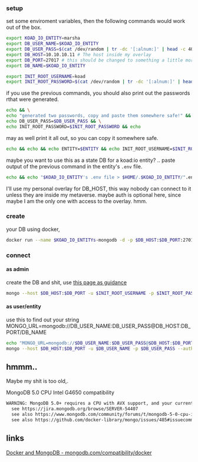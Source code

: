 
### setup
set some enviroment variables, then the following commands would work out of the box.
```bash
export KOAD_IO_ENTITY=marsha
export DB_USER_NAME=$KOAD_IO_ENTITY
export DB_USER_PASS=$(cat /dev/random | tr -dc '[:alnum:]' | head -c 40 2>/dev/null | base64 -w 0 | rev | cut -b 4- | rev)
export DB_HOST=10.10.10.11 # The host inside my overlay
export DB_PORT=27017 # this should be changed to something a little more discrete
export DB_NAME=$KOAD_IO_ENTITY

export INIT_ROOT_USERNAME=koad
export INIT_ROOT_PASSWORD=$(cat /dev/random | tr -dc '[:alnum:]' | head -c 40 2>/dev/null | base64 -w 0 | rev | cut -b 4- | rev)
```


if you use the previous commands, you should also print out the passwords rthat were generated. 
```bash
echo && \
echo "generated two passwords, copy and paste them somewhere safe!" && \
echo DB_USER_PASS=$DB_USER_PASS && \
echo INIT_ROOT_PASSWORD=$INIT_ROOT_PASSWORD && echo
```

may as well print it all out, so you can copy it somewhere safe.
```bash
echo && echo && echo ENTITY=$ENTITY && echo INIT_ROOT_USERNAME=$INIT_ROOT_USERNAME && echo INIT_ROOT_PASSWORD=$INIT_ROOT_PASSWORD&& echo DB_USER_NAME=$DB_USER_NAME && echo DB_USER_PASS=$DB_USER_PASS && echo DB_HOST=$DB_HOST && echo DB_PORT=$DB_PORT && echo DB_NAME=$DB_NAME  && echo
```

maybe you want to use this as a state DB for a koad:io entity? .. paste output of the previous command in the entity's `.env` file.
```bash
echo && echo "$KOAD_IO_ENTITY's .env file > $HOME/.$KOAD_IO_ENTITY/".env && echo
```

I'll use my personal overlay for DB_HOST, this way nobody can connect to it unless they are inside my metaverse.  maybe auth is optional here, since maybe I am the only one with access to the overlay.  hmm.


### create
your DB using docker,
```bash
docker run --name $KOAD_IO_ENTITYs-mongodb -d -p $DB_HOST:$DB_PORT:27017 -v /home/koad/.$KOAD_IO_ENTITY/database/mongo:/data/db -e MONGO_INITDB_ROOT_USERNAME=$INIT_ROOT_USERNAME -e MONGO_INITDB_ROOT_PASSWORD=$INIT_ROOT_PASSWORD mongo 
```

### connect

#### as admin

create the DB and shit, use [this page as guidance](https://book.koad.sh/setup/create-state-database/)

```bash
mongo --host $DB_HOST:$DB_PORT -u $INIT_ROOT_USERNAME -p $INIT_ROOT_PASSWORD --authenticationDatabase admin
```

#### as user/entity

use this to find out your string
MONGO_URL=mongodb://DB_USER_NAME:DB_USER_PASS@DB_HOST:DB_PORT/DB_NAME
```bash
echo "MONGO_URL=mongodb://$DB_USER_NAME:$DB_USER_PASS@$DB_HOST:$DB_PORT/$DB_NAME"
mongo --host $DB_HOST:$DB_PORT -u $DB_USER_NAME -p $DB_USER_PASS --authenticationDatabase $DB_NAME
```

## hmmm..

Maybe my shit is too old,.

MongoDB 5.0 CPU Intel G4650 compatibility
```bash
WARNING: MongoDB 5.0+ requires a CPU with AVX support, and your current system does not appear to have that!
  see https://jira.mongodb.org/browse/SERVER-54407
  see also https://www.mongodb.com/community/forums/t/mongodb-5-0-cpu-intel-g4650-compatibility/116610/2
  see also https://github.com/docker-library/mongo/issues/485#issuecomment-891991814
```



## links

[Docker and MongoDB - mongodb.com/compatibility/docker](https://www.mongodb.com/compatibility/docker)  